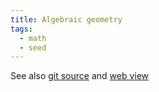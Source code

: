 ```yaml
---
title: Algebraic geometry
tags:
  - math
  - seed
---
```

See also [git source](https://github.com/stacks/stacks-project) and [web view](https://stacks.math.columbia.edu/)